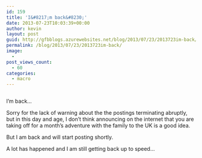 ```yaml
---
id: 159
title: 'I&#8217;m back&#8230;'
date: 2013-07-23T10:03:39+00:00
author: kevin
layout: post
guid: http://gfbblogs.azurewebsites.net/blog/2013/07/23/2013723im-back/
permalink: /blog/2013/07/23/2013723im-back/
image:
  - 
post_views_count:
  - 60
categories:
  - macro
---
```

<img class="aligncenter" alt="" src="http://static.squarespace.com/static/500f3df9e4b006cb9ec150a3/50c60ecbe4b026203261b4d3/51ee551be4b0a04095937ea9/1374573852312/the_shining1980%20Jul%2023%2013.jpg" />

I&#8217;m back&#8230;

Sorry for the lack of warning about the the postings terminating abruptly, but in this day and age, I don&#8217;t think announcing on the internet that you are taking off for a month&#8217;s adventure with the family to the UK is a good idea.

But I am back and will start posting shortly.

A lot has happened and I am still getting back up to speed&#8230;

&nbsp;

&nbsp;